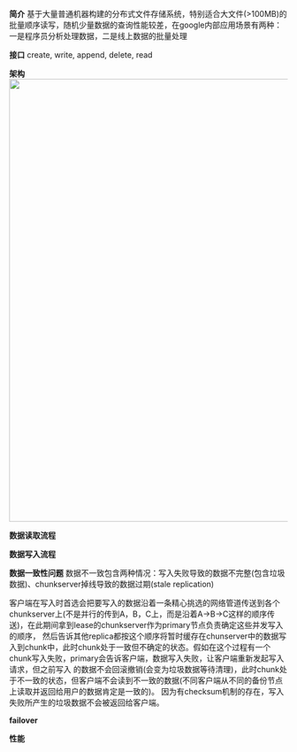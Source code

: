**简介**
基于大量普通机器构建的分布式文件存储系统，特别适合大文件(>100MB)的批量顺序读写，随机少量数据的查询性能较差，在google内部应用场景有两种：一是程序员分析处理数据，二是线上数据的批量处理

**接口**
create, write, append, delete, read

**架构**
<img src="https://github.com/zxhcodes/distributed-computing-course/blob/master/2_storage/imgs/gfs.png" width="800px"/>


**数据读取流程**


**数据写入流程**


**数据一致性问题**
数据不一致包含两种情况：写入失败导致的数据不完整(包含垃圾数据)、chunkserver掉线导致的数据过期(stale replication)

客户端在写入时首选会把要写入的数据沿着一条精心挑选的网络管道传送到各个chunkserver上(不是并行的传到A，B，C上，而是沿着A->B->C这样的顺序传送)，在此期间拿到lease的chunkserver作为primary节点负责确定这些并发写入的顺序，
然后告诉其他replica都按这个顺序将暂时缓存在chunserver中的数据写入到chunk中，此时chunk处于一致但不确定的状态。假如在这个过程有一个chunk写入失败，primary会告诉客户端，数据写入失败，让客户端重新发起写入请求，但之前写入
的数据不会回滚撤销(会变为垃圾数据等待清理)，此时chunk处于不一致的状态，但客户端不会读到不一致的数据(不同客户端从不同的备份节点上读取并返回给用户的数据肯定是一致的)。
因为有checksum机制的存在，写入失败所产生的垃圾数据不会被返回给客户端。


**failover**


**性能**